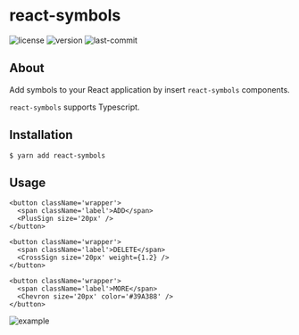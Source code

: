 # react-symbols
![license](https://img.shields.io/npm/l/react-symbols)
![version](https://img.shields.io/npm/v/react-symbols)
![last-commit](https://img.shields.io/github/last-commit/JeonJaewon/react-symbols)

## About
Add symbols to your React application by insert `react-symbols` components.

`react-symbols` supports Typescript.

## Installation
```shell
$ yarn add react-symbols
```

## Usage
```tsx
<button className='wrapper'>
  <span className='label'>ADD</span>
  <PlusSign size='20px' />
</button>

<button className='wrapper'>
  <span className='label'>DELETE</span>
  <CrossSign size='20px' weight={1.2} />
</button>

<button className='wrapper'>
  <span className='label'>MORE</span>
  <Chevron size='20px' color='#39A388' />
</button>
```
![example](https://user-images.githubusercontent.com/23352663/135595300-b2f46349-87cd-49d2-a146-d63d72e3c190.png)
